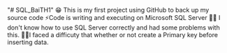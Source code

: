"# SQL_BaiTH1" 
😁 This is my first project using GitHub to back up my source code
⚡Code is writing and executing on Microsoft SQL Server
🤷‍♂️ I don't know how to use SQL Server correctly and had some problems with this. 
🤦‍♂️I faced a difficuty that whether or not create a Primary key before inserting data. 
